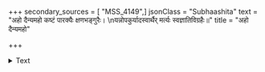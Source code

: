 +++
secondary_sources = [ "MSS_4149",]
jsonClass = "Subhaashita"
text = "अहो दैन्यमहो कष्टं पारक्यैः क्षणभङ्गुरैः।  \nयन्नोपकुर्यादस्वार्थैर् मर्त्यः स्वज्ञातिविग्रहैः॥"
title = "अहो दैन्यमहो"

+++

<details><summary>Text</summary>

अहो दैन्यमहो कष्टं पारक्यैः क्षणभङ्गुरैः।  
यन्नोपकुर्यादस्वार्थैर् मर्त्यः स्वज्ञातिविग्रहैः॥
</details>
